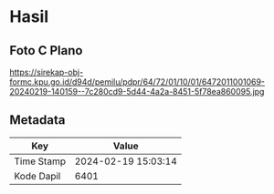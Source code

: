 # Hasil

## Foto C Plano

https://sirekap-obj-formc.kpu.go.id/d94d/pemilu/pdpr/64/72/01/10/01/6472011001069-20240219-140159--7c280cd9-5d44-4a2a-8451-5f78ea860095.jpg


## Metadata

| Key        | Value               |
| ---------- | ------------------- |
| Time Stamp | 2024-02-19 15:03:14 |
| Kode Dapil | 6401                |



